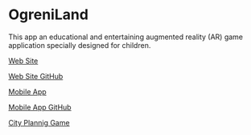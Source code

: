# OgreniLand
This app an educational and entertaining augmented reality (AR) game application specially designed for children.

[Web Site]()

[Web Site GitHub]()

[Mobile App]()

[Mobile App GitHub]()

[City Plannig Game](https://github.com/IsmailYucelOlmez/Ideapolis)
